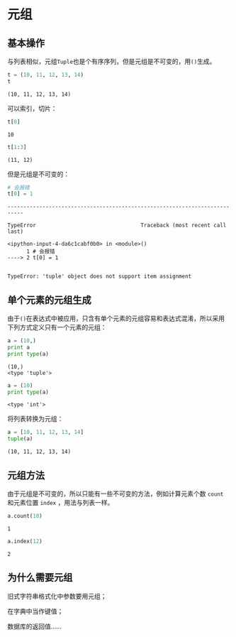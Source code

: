 # 元组

## 基本操作

与列表相似，元组`Tuple`也是个有序序列，但是元组是不可变的，用`()`生成。


```python
t = (10, 11, 12, 13, 14)
t
```




    (10, 11, 12, 13, 14)



可以索引，切片：


```python
t[0]
```




    10




```python
t[1:3]
```




    (11, 12)



但是元组是不可变的：


```python
# 会报错
t[0] = 1
```


    ---------------------------------------------------------------------------

    TypeError                                 Traceback (most recent call last)

    <ipython-input-4-da6c1cabf0b0> in <module>()
          1 # 会报错
    ----> 2 t[0] = 1
    

    TypeError: 'tuple' object does not support item assignment


## 单个元素的元组生成

由于`()`在表达式中被应用，只含有单个元素的元组容易和表达式混淆，所以采用下列方式定义只有一个元素的元组：


```python
a = (10,)
print a
print type(a)
```

    (10,)
    <type 'tuple'>



```python
a = (10)
print type(a)
```

    <type 'int'>


将列表转换为元组：


```python
a = [10, 11, 12, 13, 14]
tuple(a)
```




    (10, 11, 12, 13, 14)



## 元组方法

由于元组是不可变的，所以只能有一些不可变的方法，例如计算元素个数 `count` 和元素位置 `index` ，用法与列表一样。


```python
a.count(10)
```




    1




```python
a.index(12)
```




    2



## 为什么需要元组

旧式字符串格式化中参数要用元组；

在字典中当作键值；

数据库的返回值……
